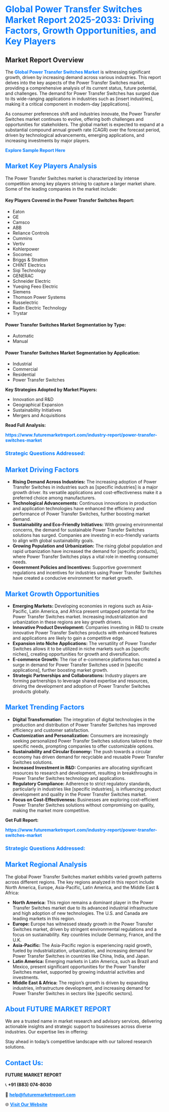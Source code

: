 <h1 style="color: #007BFF;">Global Power Transfer Switches Market Report 2025-2033: Driving Factors, Growth Opportunities, and Key Players</h1>

<section id="overview">
<h2>Market Report Overview</h2>
<p>The <a href="https://www.futuremarketreport.com/industry-report/power-transfer-switches-market" style="color: #007BFF; text-decoration: none;"><strong>Global Power Transfer Switches Market</strong></a> is witnessing significant growth, driven by increasing demand across various industries. This report delves into the key aspects of the Power Transfer Switches market, providing a comprehensive analysis of its current status, future potential, and challenges. The demand for Power Transfer Switches has surged due to its wide-ranging applications in industries such as [insert industries], making it a critical component in modern-day [applications].</p>
<p>As consumer preferences shift and industries innovate, the Power Transfer Switches market continues to evolve, offering both challenges and opportunities for stakeholders. The global market is expected to expand at a substantial compound annual growth rate (CAGR) over the forecast period, driven by technological advancements, emerging applications, and increasing investments by major players.</p>
</section>

<section id="overview">
<p><a href="https://www.futuremarketreport.com/request-sample/reportId=128248" style="color: #007BFF; text-decoration: none;"><strong>Explore Sample Report Here</strong></a></p>
</section>

<section id="key-players">
<h2 style="color: #007BFF;">Market Key Players Analysis</h2>
<p>The Power Transfer Switches market is characterized by intense competition among key players striving to capture a larger market share. Some of the leading companies in the market include:</p>
<h4>Key Players Covered in the Power Transfer Switches Report:</h4>
<ul><li>Eaton</li><li>GE</li><li>Camsco</li><li>ABB</li><li>Reliance Controls</li><li>Cummins</li><li>Vertiv</li><li>Kohlerpower</li><li>Socomec</li><li>Briggs &amp; Stratton</li><li>CHINT Electrics</li><li>Siqi Technology</li><li>GENERAC</li><li>Schneider Electric</li><li>Yueqing Feeo Electric</li><li>Siemens</li><li>Thomson Power Systems</li><li>Russelectric</li><li>Radin Electric Technology</li><li>Trystar</li></ul>
<h4>Power Transfer Switches Market Segmentation by Type:</h4>
<ul><li>Automatic</li><li>Manual</li></ul>

<h4>Power Transfer Switches Market Segmentation by Application:</h4>
<ul><li>Industrial</li><li>Commercial</li><li>Residential</li><li>Power Transfer Switches</li></ul>
<p><strong>Key Strategies Adopted by Market Players:</strong></p>
<ul>
<li>Innovation and R&D</li>
<li>Geographical Expansion</li>
<li>Sustainability Initiatives</li>
<li>Mergers and Acquisitions</li>
</ul>
</section>

<section>
<p><strong>Read Full Analysis: </strong></p><a href="https://www.futuremarketreport.com/industry-report/power-transfer-switches-market" style="color: #007BFF; text-decoration: none;"><strong>https://www.futuremarketreport.com/industry-report/power-transfer-switches-market</strong></a>
<h3 style="color: #007BFF;">Strategic Questions Addressed:</h3>
</section>

<section id="driving-factors">
<h2 style="color: #007BFF;">Market Driving Factors</h2>
<ul>
<li><strong>Rising Demand Across Industries:</strong> The increasing adoption of Power Transfer Switches in industries such as [specific industries] is a major growth driver. Its versatile applications and cost-effectiveness make it a preferred choice among manufacturers.</li>
<li><strong>Technological Advancements:</strong> Continuous innovations in production and application technologies have enhanced the efficiency and performance of Power Transfer Switches, further boosting market demand.</li>
<li><strong>Sustainability and Eco-Friendly Initiatives:</strong> With growing environmental concerns, the demand for sustainable Power Transfer Switches solutions has surged. Companies are investing in eco-friendly variants to align with global sustainability goals.</li>
<li><strong>Growing Population and Urbanization:</strong> The rising global population and rapid urbanization have increased the demand for [specific products], where Power Transfer Switches plays a vital role in meeting consumer needs.</li>
<li><strong>Government Policies and Incentives:</strong> Supportive government regulations and incentives for industries using Power Transfer Switches have created a conducive environment for market growth.</li>
</ul>
</section>

<section id="growth-opportunities">
<h2 style="color: #007BFF;">Market Growth Opportunities</h2>
<ul>
<li><strong>Emerging Markets:</strong> Developing economies in regions such as Asia-Pacific, Latin America, and Africa present untapped potential for the Power Transfer Switches market. Increasing industrialization and urbanization in these regions are key growth drivers.</li>
<li><strong>Innovative Product Development:</strong> Companies investing in R&D to create innovative Power Transfer Switches products with enhanced features and applications are likely to gain a competitive edge.</li>
<li><strong>Expansion into Niche Applications:</strong> The versatility of Power Transfer Switches allows it to be utilized in niche markets such as [specific niches], creating opportunities for growth and diversification.</li>
<li><strong>E-commerce Growth:</strong> The rise of e-commerce platforms has created a surge in demand for Power Transfer Switches used in [specific applications], further boosting market growth.</li>
<li><strong>Strategic Partnerships and Collaborations:</strong> Industry players are forming partnerships to leverage shared expertise and resources, driving the development and adoption of Power Transfer Switches products globally.</li>
</ul>
</section>

<section id="trending-factors">
<h2 style="color: #007BFF;">Market Trending Factors</h2>
<ul>
<li><strong>Digital Transformation:</strong> The integration of digital technologies in the production and distribution of Power Transfer Switches has improved efficiency and customer satisfaction.</li>
<li><strong>Customization and Personalization:</strong> Consumers are increasingly seeking personalized Power Transfer Switches solutions tailored to their specific needs, prompting companies to offer customizable options.</li>
<li><strong>Sustainability and Circular Economy:</strong> The push towards a circular economy has driven demand for recyclable and reusable Power Transfer Switches solutions.</li>
<li><strong>Increased Investment in R&D:</strong> Companies are allocating significant resources to research and development, resulting in breakthroughs in Power Transfer Switches technology and applications.</li>
<li><strong>Regulatory Compliance:</strong> Adherence to strict regulatory standards, particularly in industries like [specific industries], is influencing product development and quality in the Power Transfer Switches market.</li>
<li><strong>Focus on Cost-Effectiveness:</strong> Businesses are exploring cost-efficient Power Transfer Switches solutions without compromising on quality, making the market more competitive.</li>
</ul>
</section>

<section>
<p><strong>Get Full Report: </strong></p><a href="https://www.futuremarketreport.com/industry-report/power-transfer-switches-market" style="color: #007BFF; text-decoration: none;"><strong>https://www.futuremarketreport.com/industry-report/power-transfer-switches-market</strong></a>
<h3 style="color: #007BFF;">Strategic Questions Addressed:</h3>
</section>


<section id="regional-analysis">
<h2 style="color: #007BFF;">Market Regional Analysis</h2>
<p>The global Power Transfer Switches market exhibits varied growth patterns across different regions. The key regions analyzed in this report include North America, Europe, Asia-Pacific, Latin America, and the Middle East & Africa:</p>
<ul>
<li><strong>North America:</strong> This region remains a dominant player in the Power Transfer Switches market due to its advanced industrial infrastructure and high adoption of new technologies. The U.S. and Canada are leading markets in this region.</li>
<li><strong>Europe:</strong> Europe has witnessed steady growth in the Power Transfer Switches market, driven by stringent environmental regulations and a focus on sustainability. Key countries include Germany, France, and the U.K.</li>
<li><strong>Asia-Pacific:</strong> The Asia-Pacific region is experiencing rapid growth, fueled by industrialization, urbanization, and increasing demand for Power Transfer Switches in countries like China, India, and Japan.</li>
<li><strong>Latin America:</strong> Emerging markets in Latin America, such as Brazil and Mexico, present significant opportunities for the Power Transfer Switches market, supported by growing industrial activities and investments.</li>
<li><strong>Middle East & Africa:</strong> The region’s growth is driven by expanding industries, infrastructure development, and increasing demand for Power Transfer Switches in sectors like [specific sectors].</li>
</ul>
</section>

<footer>
<h2 style="color: #007BFF;">About FUTURE MARKET REPORT</h2>
<p>We are a trusted name in market research and advisory services, delivering actionable insights and strategic support to businesses across diverse industries. Our expertise lies in offering:</p>

<p>Stay ahead in today’s competitive landscape with our tailored research solutions.</p>

<h2 style="color: #007BFF;">Contact Us:</h2>
<p><strong>FUTURE MARKET REPORT</strong></p>
<p>📞 <strong>+91 (883) 074-8030</strong></p>
<p>📧 <strong><a href="mailto:help@futuremarketreport.com" style="color: #007BFF;">help@futuremarketreport.com</a></strong></p>
<p>🌐 <strong><a href="https://www.futuremarketreport.com/" style="color: #007BFF;">Visit Our Website</a></strong></p>
</footer>
